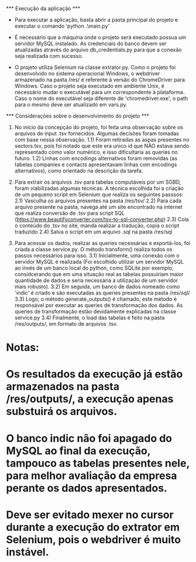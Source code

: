 *** Execução da aplicação ***
- Para executar a aplicação, basta abrir a pasta principal do projeto e executar o comando 'python .\main.py'

- É necessário que a máquina onde o projeto será executado possua um servidor MySQL instalado. As credenciais do banco devem ser atualizadas através do arquivo db_credentials.py para que a conexão seja realizada com sucesso.

- O projeto utiliza Selenium na classe extrator.py. Como o projeto foi desenvolvido no sistema operacional Windows, o webdriver armazenado na pasta 
/res/ é referente à versão do ChromeDriver para Windows. Caso o projeto seja executado em ambiente Unix, é necessário mudar o executável para um correspondente à plataforma. Caso o nome do executável seja diferente de 'chromedriver.exe', o path para o mesmo deve ser atualizado em vars.py.

*** Considerações sobre o desenvolvimento do projeto ***
1) No início da concepção do projeto, foi feita uma observação sobre os arquivos de input .tsv fornecidos. Algumas decisões foram tomadas com base nessa observação. 
    1.1) Foram retiradas as aspas presentes no sectors.tsv, pois foi notado que este era unico id que NÃO estava sendo representado como valor numérico, e isso dificultaria as queries no futuro.
    1.2) Linhas com encodings alternativos foram removidas (as tabelas companies e contacts apresentavam linhas com encodings alternativos), como orientado na descrição da tarefa. 

2) Para extrair os arquivos .tsv para tabelas computáveis por um SGBD, foram viabilizadas algumas técnicas. A técnica escolhida foi a criação de um pequeno script em Selenium que realiza os seguintes passsos:
    2.1) Vasculha os arquivos presentes na pasta /res/tsv/
    2.2) Para cada arquivo presente na pasta, navega até um site encontrado na internet que realiza conversão de .tsv para script SQL (https://www.beautifyconverter.com/tsv-to-sql-converter.php)
    2.3) Cola o conteúdo do .tsv no site, manda realizar a tradução, copia o script traduzido
    2.4) Salva o script em um arquivo .sql na pasta /res/sql

3) Para acessar os dados, realizar as queries necessárias e exportá-los, foi criada a classe service.py. O método transform() realiza todos os passos necessários para isso. 
    3.1) Inicialmente, uma conexão com o servidor MySQL é realizada (Foi escolhido utilizar um servidor MySQL ao invés de um banco local do python, como SQLite por exemplo, considcerando que em uma situação real as tabelas possuiriam maior quantidade de dados e seria necessária a utilização de um servidor mais robusto). 
    3.2) Em seguida, um banco de dados nomeado como 'indic' é criado e são executadas as queries presentes na pasta /res/sql/
    3.3) Logo, o método generate_outputs() é chamado, este método é responsável por executar as queries de transformação dos dados. As queries de transformação estão devidamente explicadas na classe service.py
    3.4) Finalmente, o load das tabelas é feito na pasta /res/outputs/, em formato de arquivos .tsv. 

# Notas:
# Os resultados da execução já estão armazenados na pasta /res/outputs/, a execução apenas substuirá os arquivos.
#  O banco indic não foi apagado do MySQL ao final da execução, tampouco as tabelas presentes nele, para melhor avaliação da empresa perante os dados apresentados.
# Deve ser evitado mexer no cursor durante a execução do extrator em Selenium, pois o webdriver é muito instável.